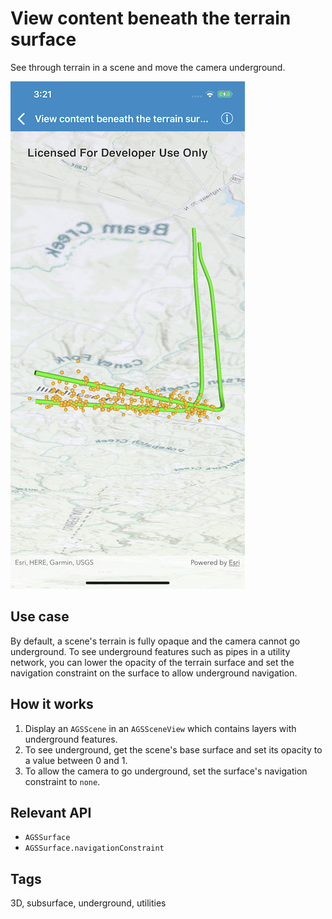 # View content beneath the terrain surface

See through terrain in a scene and move the camera underground.

![Screenshot](image1.png)

## Use case

By default, a scene's terrain is fully opaque and the camera cannot go underground. To see underground features such as pipes in a utility network, you can lower the opacity of the terrain surface and set the navigation constraint on the surface to allow underground navigation.

## How it works

1. Display an `AGSScene` in an `AGSSceneView` which contains layers with underground features.
2. To see underground, get the scene's base surface and set its opacity to a value between 0 and 1.
2. To allow the camera to go underground, set the surface's navigation constraint to `none`.

## Relevant API

- `AGSSurface`
- `AGSSurface.navigationConstraint`

## Tags

3D, subsurface, underground, utilities